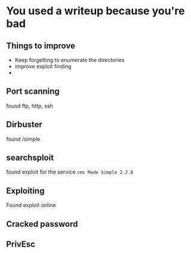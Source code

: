 # You used a writeup because you're bad

## Things to improve
- Keep forgetting to enumerate the directories
- improve exploit finding
- 

## Port scanning
found ftp, http, ssh

## Dirbuster
found /simple

## searchsploit
found exploit for the service `cms Made Simple 2.2.8`

## Exploiting
Found exploit online

## Cracked password

## PrivEsc

